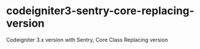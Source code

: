 # codeigniter3-sentry-core-replacing-version
Codeigniter 3.x version with Sentry, Core Class Replacing version
